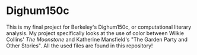 # Dighum150c

This is my final project for Berkeley's Dighum150c, or computational literary analysis. My project specifically looks at the use of color between Wilkie Collins' *The Moonstone* and Katherine Mansfield's "The Garden Party and Other Stories". All the used files are found in this repository!